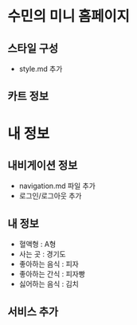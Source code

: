 # 수민의 미니 홈페이지


## 스타일 구성
- style.md 추가


## 카트 정보

# 내 정보

## 내비게이션 정보
- navigation.md 파일 추가
- 로그인/로그아웃 추가

## 내 정보
- 혈액형 : A형
- 사는 곳 : 경기도
- 좋아하는 음식 : 피자
- 좋아하는 간식 : 피자빵
- 싫어하는 음식 : 김치

## 서비스 추가